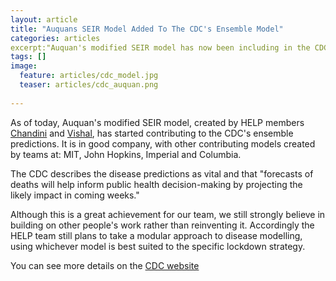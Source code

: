 ```yaml
---
layout: article
title: "Auquans SEIR Model Added To The CDC's Ensemble Model"
categories: articles
excerpt:"Auquan's modified SEIR model has now been including in the CDC repo and will be used to generate the CDC's predictions"
tags: []
image:
  feature: articles/cdc_model.jpg
  teaser: articles/cdc_auquan.png
  
---
```


As of today, Auquan's modified SEIR model, created by HELP members [Chandini](https://www.linkedin.com/in/chandinijain/) and [Vishal](https://www.linkedin.com/in/vishaltomar28/), has started contributing to the CDC's ensemble predictions. It is in good company, with other contributing models created by teams at: MIT, John Hopkins, Imperial and Columbia. 

The CDC describes the disease predictions as vital and that "forecasts of deaths will help inform public health decision-making by projecting the likely impact in coming weeks."

Although this is a great achievement for our team, we still strongly believe in building on other people's work rather than reinventing it. Accordingly the HELP team still plans to take a modular approach to disease modelling, using whichever model is best suited to the specific lockdown strategy.

You can see more details on the [CDC website](https://www.cdc.gov/coronavirus/2019-ncov/covid-data/forecasting-us.html)
